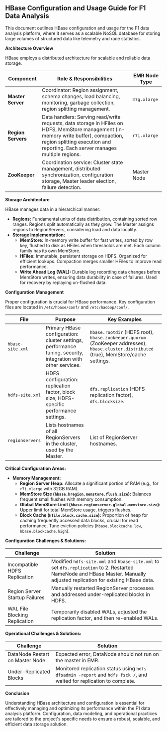 ## HBase Configuration and Usage Guide for F1 Data Analysis

This document outlines HBase configuration and usage for the F1 data analysis platform, where it serves as a scalable NoSQL database for storing large volumes of structured data like telemetry and race statistics.

**Architecture Overview**

HBase employs a distributed architecture for scalable and reliable data storage.

| Component        | Role & Responsibilities                                                                                                                                                                                                                                                                                          | EMR Node Type |
|-----------------|--------------------------------------------------------------------------------------------------------------------------------------------------------------------------------------------------------------------------------------------------------------------------------------------------------------------|---------------|
| **Master Server** | Coordinator: Region assignment, schema changes, load balancing, monitoring, garbage collection, region splitting management.                                                                                                                                                                                    | `m7g.xlarge`   |
| **Region Servers**| Data handlers: Serving read/write requests, data storage in HFiles on HDFS, MemStore management (in-memory write buffer), compaction, region splitting execution and reporting. Each server manages multiple regions.                                                                                           | `r7i.xlarge`   |
| **ZooKeeper**     | Coordination service: Cluster state management, distributed synchronization, configuration storage, Master leader election, failure detection.                                                                                                                                                              | Master Node   |

**Storage Architecture**

HBase manages data in a hierarchical manner:

*   **Regions:** Fundamental units of data distribution, containing sorted row ranges. Regions split automatically as they grow. The Master assigns regions to RegionServers, considering load and data locality.
*   **Storage Implementation:**
    *   **MemStore:** In-memory write buffer for fast writes, sorted by row key, flushed to disk as HFiles when thresholds are met. Each column family has its own MemStore.
    *   **HFiles:** Immutable, persistent storage on HDFS. Organized for efficient lookups. Compaction merges smaller HFiles to improve read performance.
    *   **Write Ahead Log (WAL):** Durable log recording data changes before MemStore writes, ensuring data durability in case of failures. Used for recovery by replaying un-flushed data.

**Configuration Management**

Proper configuration is crucial for HBase performance. Key configuration files are located in `/etc/hbase/conf/` and `/etc/hadoop/conf/`.

| File             | Purpose                                                                                                                                                                        | Key Examples                                                                                                                                 |
|------------------|--------------------------------------------------------------------------------------------------------------------------------------------------------------------------------|---------------------------------------------------------------------------------------------------------------------------------------------|
| `hbase-site.xml` | Primary HBase configuration: cluster settings, performance tuning, security, integration with other services.                                                                 | `hbase.rootdir` (HDFS root), `hbase.zookeeper.quorum` (ZooKeeper addresses), `hbase.cluster.distributed` (true), MemStore/cache settings. |
| `hdfs-site.xml`  | HDFS configuration: replication factor, block size, HDFS-specific performance settings.                                                                                           | `dfs.replication` (HDFS replication factor), `dfs.blocksize`.                                                                                |
| `regionservers`  | Lists hostnames of all RegionServers in the cluster, used by the Master.                                                                                                      | List of RegionServer hostnames.                                                                                                               |

**Critical Configuration Areas:**

*   **Memory Management:**
    *   **Region Server Heap:**  Allocate a significant portion of RAM (e.g., for `r7i.xlarge` with 32GB RAM).
    *   **MemStore Size (`hbase.hregion.memstore.flush.size`):** Balances frequent small flushes with memory consumption.
    *   **Global MemStore Limit (`hbase.regionserver.global.memstore.size`):**  Upper limit for total MemStore usage, triggers flushes.
    *   **Block Cache (`hfile.block.cache.size`):** Proportion of heap for caching frequently accessed data blocks, crucial for read performance. Tune eviction policies (`hbase.blockcache.low`, `hbase.blockcache.high`).

**Configuration Challenges & Solutions:**

| Challenge                       | Solution                                                                                                                                                                                                                                 |
|---------------------------------|------------------------------------------------------------------------------------------------------------------------------------------------------------------------------------------------------------------------------------------|
| Incompatible HDFS Replication  | Modified `hdfs-site.xml` and `hbase-site.xml` to set `dfs.replication` to 2. Restarted NameNode and HBase Master. Manually adjusted replication for existing HBase data.                                                                  |
| Region Server Startup Failures  | Manually restarted RegionServer processes and addressed under-replicated blocks in HDFS.                                                                                                                                                 |
| WAL File Blocking Replication | Temporarily disabled WALs, adjusted the replication factor, and then re-enabled WALs.                                                                                                                                                       |

**Operational Challenges & Solutions:**

| Challenge                       | Solution                                                                                                                                            |
|---------------------------------|---------------------------------------------------------------------------------------------------------------------------------------------------|
| DataNode Restart on Master Node | Expected error, DataNode should not run on the master in EMR.                                                                                       |
| Under-Replicated Blocks         | Monitored replication status using `hdfs dfsadmin -report` and `hdfs fsck /`, and waited for replication to complete. |

**Conclusion**

Understanding HBase architecture and configuration is essential for effectively managing and optimizing its performance within the F1 data analysis platform. Configuration, data modeling, and operational practices are tailored to the project's specific needs to ensure a robust, scalable, and efficient data storage solution.
